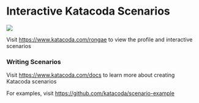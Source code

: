 # Interactive Katacoda Scenarios

[![](http://shields.katacoda.com/katacoda/rongae/count.svg)](https://www.katacoda.com/rongae "Get your profile on Katacoda.com")

Visit https://www.katacoda.com/rongae to view the profile and interactive scenarios

### Writing Scenarios
Visit https://www.katacoda.com/docs to learn more about creating Katacoda scenarios

For examples, visit https://github.com/katacoda/scenario-example
